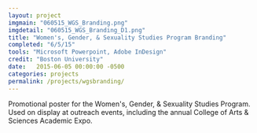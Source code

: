```yaml
---
layout: project
imgmain: "060515_WGS_Branding.png"
imgdetail: "060515_WGS_Branding_D1.png"
title: "Women's, Gender, & Sexuality Studies Program Branding"
completed: "6/5/15"
tools: "Microsoft Powerpoint, Adobe InDesign"
credit: "Boston University"
date:   2015-06-05 00:00:00 -0500
categories: projects
permalink: /projects/wgsbranding/
---
```

Promotional poster for the Women's, Gender, & Sexuality Studies Program. Used on display at outreach events, including the annual College of Arts & Sciences Academic Expo.
